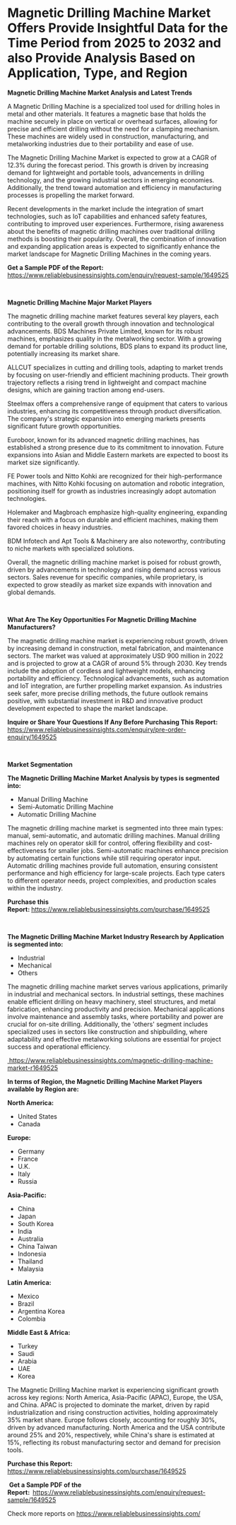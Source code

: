 <p><h1>Magnetic Drilling Machine Market Offers Provide Insightful Data for the Time Period from 2025 to 2032 and also Provide Analysis Based on Application, Type, and Region</h1></p><p><strong>Magnetic Drilling Machine Market Analysis and Latest Trends</strong></p>
<p><p>A Magnetic Drilling Machine is a specialized tool used for drilling holes in metal and other materials. It features a magnetic base that holds the machine securely in place on vertical or overhead surfaces, allowing for precise and efficient drilling without the need for a clamping mechanism. These machines are widely used in construction, manufacturing, and metalworking industries due to their portability and ease of use.</p><p>The Magnetic Drilling Machine Market is expected to grow at a CAGR of 12.3% during the forecast period. This growth is driven by increasing demand for lightweight and portable tools, advancements in drilling technology, and the growing industrial sectors in emerging economies. Additionally, the trend toward automation and efficiency in manufacturing processes is propelling the market forward. </p><p>Recent developments in the market include the integration of smart technologies, such as IoT capabilities and enhanced safety features, contributing to improved user experiences. Furthermore, rising awareness about the benefits of magnetic drilling machines over traditional drilling methods is boosting their popularity. Overall, the combination of innovation and expanding application areas is expected to significantly enhance the market landscape for Magnetic Drilling Machines in the coming years.</p></p>
<p><strong>Get a Sample PDF of the Report:&nbsp;</strong> <a href="https://www.reliablebusinessinsights.com/enquiry/request-sample/1649525?utm_campaign=3045&utm_medium=2&utm_source=Github&utm_content=ia&utm_term=09042025&utm_id=magnetic-drilling-machine">https://www.reliablebusinessinsights.com/enquiry/request-sample/1649525</a></p>
<p>&nbsp;</p>
<p><strong>Magnetic Drilling Machine Major Market Players</strong></p>
<p><p>The magnetic drilling machine market features several key players, each contributing to the overall growth through innovation and technological advancements. BDS Machines Private Limited, known for its robust machines, emphasizes quality in the metalworking sector. With a growing demand for portable drilling solutions, BDS plans to expand its product line, potentially increasing its market share.</p><p>ALLCUT specializes in cutting and drilling tools, adapting to market trends by focusing on user-friendly and efficient machining products. Their growth trajectory reflects a rising trend in lightweight and compact machine designs, which are gaining traction among end-users.</p><p>Steelmax offers a comprehensive range of equipment that caters to various industries, enhancing its competitiveness through product diversification. The company's strategic expansion into emerging markets presents significant future growth opportunities.</p><p>Euroboor, known for its advanced magnetic drilling machines, has established a strong presence due to its commitment to innovation. Future expansions into Asian and Middle Eastern markets are expected to boost its market size significantly.</p><p>FE Power tools and Nitto Kohki are recognized for their high-performance machines, with Nitto Kohki focusing on automation and robotic integration, positioning itself for growth as industries increasingly adopt automation technologies.</p><p>Holemaker and Magbroach emphasize high-quality engineering, expanding their reach with a focus on durable and efficient machines, making them favored choices in heavy industries.</p><p>BDM Infotech and Apt Tools & Machinery are also noteworthy, contributing to niche markets with specialized solutions.</p><p>Overall, the magnetic drilling machine market is poised for robust growth, driven by advancements in technology and rising demand across various sectors. Sales revenue for specific companies, while proprietary, is expected to grow steadily as market size expands with innovation and global demands.</p></p>
<p>&nbsp;</p>
<p><strong>What Are The Key Opportunities For Magnetic Drilling Machine Manufacturers?</strong></p>
<p><p>The magnetic drilling machine market is experiencing robust growth, driven by increasing demand in construction, metal fabrication, and maintenance sectors. The market was valued at approximately USD 900 million in 2022 and is projected to grow at a CAGR of around 5% through 2030. Key trends include the adoption of cordless and lightweight models, enhancing portability and efficiency. Technological advancements, such as automation and IoT integration, are further propelling market expansion. As industries seek safer, more precise drilling methods, the future outlook remains positive, with substantial investment in R&D and innovative product development expected to shape the market landscape.</p></p>
<p><strong>Inquire or Share Your Questions If Any Before Purchasing This Report:</strong> <a href="https://www.reliablebusinessinsights.com/enquiry/pre-order-enquiry/1649525?utm_campaign=3045&utm_medium=2&utm_source=Github&utm_content=ia&utm_term=09042025&utm_id=magnetic-drilling-machine">https://www.reliablebusinessinsights.com/enquiry/pre-order-enquiry/1649525</a></p>
<p>&nbsp;</p>
<p><strong>Market Segmentation</strong></p>
<p><strong>The Magnetic Drilling Machine Market Analysis by types is segmented into:</strong></p>
<p><ul><li>Manual Drilling Machine</li><li>Semi-Automatic Drilling Machine</li><li>Automatic Drilling Machine</li></ul></p>
<p><p>The magnetic drilling machine market is segmented into three main types: manual, semi-automatic, and automatic drilling machines. Manual drilling machines rely on operator skill for control, offering flexibility and cost-effectiveness for smaller jobs. Semi-automatic machines enhance precision by automating certain functions while still requiring operator input. Automatic drilling machines provide full automation, ensuring consistent performance and high efficiency for large-scale projects. Each type caters to different operator needs, project complexities, and production scales within the industry.</p></p>
<p><strong>Purchase this Report:&nbsp;</strong><a href="https://www.reliablebusinessinsights.com/purchase/1649525?utm_campaign=3045&utm_medium=2&utm_source=Github&utm_content=ia&utm_term=09042025&utm_id=magnetic-drilling-machine">https://www.reliablebusinessinsights.com/purchase/1649525</a></p>
<p>&nbsp;</p>
<p><strong>The Magnetic Drilling Machine Market Industry Research by Application is segmented into:</strong></p>
<p><ul><li>Industrial</li><li>Mechanical</li><li>Others</li></ul></p>
<p><p>The magnetic drilling machine market serves various applications, primarily in industrial and mechanical sectors. In industrial settings, these machines enable efficient drilling on heavy machinery, steel structures, and metal fabrication, enhancing productivity and precision. Mechanical applications involve maintenance and assembly tasks, where portability and power are crucial for on-site drilling. Additionally, the 'others' segment includes specialized uses in sectors like construction and shipbuilding, where adaptability and effective metalworking solutions are essential for project success and operational efficiency.</p></p>
<p><a href="https://www.reliablebusinessinsights.com/magnetic-drilling-machine-market-r1649525?utm_campaign=3045&utm_medium=2&utm_source=Github&utm_content=ia&utm_term=09042025&utm_id=magnetic-drilling-machine">&nbsp;https://www.reliablebusinessinsights.com/magnetic-drilling-machine-market-r1649525</a></p>
<p><strong>In terms of Region, the Magnetic Drilling Machine Market Players available by Region are:</strong></p>
<p>
    <p> <strong> North America: </strong>
        <ul>
            <li>United States</li>
            <li>Canada</li>
        </ul>
        </p> 
    <p> <strong> Europe: </strong>
        <ul>
            <li>Germany</li>
            <li>France</li>
            <li>U.K.</li>
            <li>Italy</li>
            <li>Russia</li>
        </ul>
        </p> 
    <p> <strong> Asia-Pacific: </strong>
        <ul>
            <li>China</li>
            <li>Japan</li>
            <li>South Korea</li>
            <li>India</li>
            <li>Australia</li>
            <li>China Taiwan</li>
            <li>Indonesia</li>
            <li>Thailand</li>
            <li>Malaysia</li>
        </ul>
        </p> 
    <p> <strong> Latin America: </strong>
        <ul>
            <li>Mexico</li>
            <li>Brazil</li>
            <li>Argentina Korea</li>
            <li>Colombia</li>
        </ul>
        </p> 
    <p> <strong> Middle East & Africa: </strong>
        <ul>
            <li>Turkey</li>
            <li>Saudi</li>
            <li>Arabia</li>
            <li>UAE</li>
            <li>Korea</li>
        </ul>
    </p>
    </p>
<p><p>The Magnetic Drilling Machine market is experiencing significant growth across key regions: North America, Asia-Pacific (APAC), Europe, the USA, and China. APAC is projected to dominate the market, driven by rapid industrialization and rising construction activities, holding approximately 35% market share. Europe follows closely, accounting for roughly 30%, driven by advanced manufacturing. North America and the USA contribute around 25% and 20%, respectively, while China's share is estimated at 15%, reflecting its robust manufacturing sector and demand for precision tools.</p></p>
<p><strong>Purchase this Report: </strong><a href="https://www.reliablebusinessinsights.com/purchase/1649525?utm_campaign=3045&utm_medium=2&utm_source=Github&utm_content=ia&utm_term=09042025&utm_id=magnetic-drilling-machine">https://www.reliablebusinessinsights.com/purchase/1649525</a></p>
<p>&nbsp;<strong>Get a Sample PDF of the Report:&nbsp;&nbsp;</strong><a href="https://www.reliablebusinessinsights.com/enquiry/request-sample/1649525?utm_campaign=3045&utm_medium=2&utm_source=Github&utm_content=ia&utm_term=09042025&utm_id=magnetic-drilling-machine">https://www.reliablebusinessinsights.com/enquiry/request-sample/1649525</a></p>
<p><strong></strong></p>
<p>Check more reports on <a href="https://www.reliablebusinessinsights.com/?utm_campaign=3045&utm_medium=2&utm_source=Github&utm_content=ia&utm_term=09042025&utm_id=magnetic-drilling-machine">https://www.reliablebusinessinsights.com/</a></p>